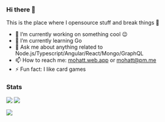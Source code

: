 ### Hi there 👋

This is the place where I opensource stuff and break things :rofl:

- 🔭 I’m currently working on something cool :wink:
- 🌱 I’m currently learning Go
- 💬 Ask me about anything related to Node.js/Typescript/Angular/React/Mongo/GraphQL
- 📫 How to reach me: [mohatt.web.app](https://mohatt.web.app) or mohatt@pm.me
- ⚡ Fun fact: I like card games

### Stats

[![](https://github-readme-stats.vercel.app/api?username=mohatt&count_private=true&show_icons=true&theme=graywhite&hide_border=true&custom_title=Activity)](https://github.com/anuraghazra/github-readme-stats) [![](https://github-readme-stats.vercel.app/api/top-langs/?username=mohatt&count_private=true&show_icons=true&theme=graywhite&hide_border=true&hide_title=&langs_count=8&layout=compact)](https://github.com/anuraghazra/github-readme-stats) 

![](https://hit.yhype.me/github/profile?user_id=348753)
